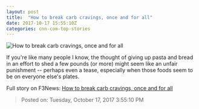 ```yaml
---
layout: post
title:  "How to break carb cravings, once and for all"
date: 2017-10-17 15:55:10Z
categories: cnn-com-top-stories
---
```


![How to break carb cravings, once and for all](http://cdn.cnn.com/cnnnext/dam/assets/120612033824-carbs-spelled-in-carbs-story-top.jpg)

If you're like many people I know, the thought of giving up pasta and bread in an effort to shed a few pounds (or more) might seem like an unfair punishment -- perhaps even a tease, especially when those foods seem to be on everyone else's plates.


Full story on F3News: [How to break carb cravings, once and for all](http://www.f3nws.com/n/kFCBrH)

> Posted on: Tuesday, October 17, 2017 3:55:10 PM
